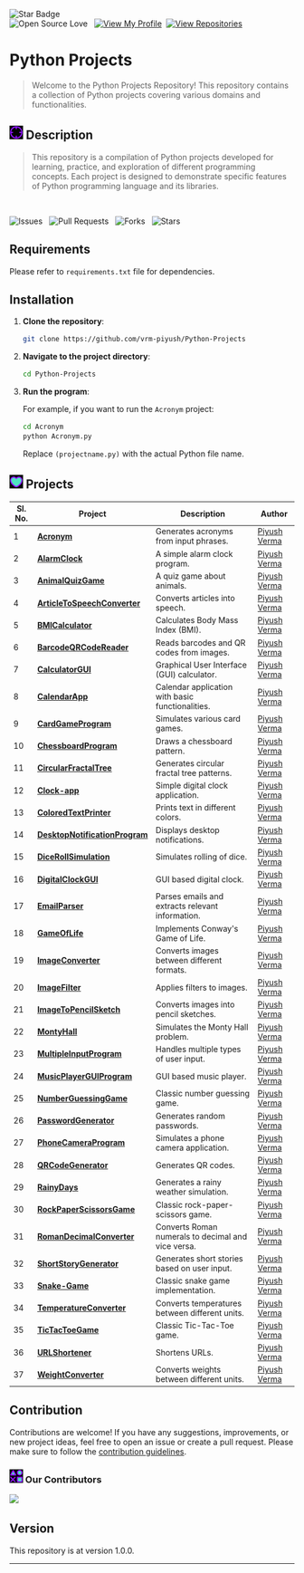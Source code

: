 ![Star Badge](https://img.shields.io/static/v1?label=%F0%9F%8C%9F&message=If%20Useful&style=style=flat&color=BC4E99)  
![Open Source Love](https://badges.frapsoft.com/os/v1/open-source.svg?v=103) &nbsp; [![View My Profile](https://img.shields.io/badge/View-My_Profile-green?logo=GitHub)](https://github.com/vrm-piyush)&nbsp; [![View Repositories](https://img.shields.io/badge/View-My_Repositories-blue?logo=GitHub)](https://github.com/vrm-piyush?tab=repositories)

# Python Projects

> Welcome to the Python Projects Repository! This repository contains a collection of Python projects covering various domains and functionalities.

## ![aim](assets/images/image/aim.png) Description

> This repository is a compilation of Python projects developed for learning, practice, and exploration of different programming concepts. Each project is designed to demonstrate specific features of Python programming language and its libraries.

<br>

![Issues](https://img.shields.io/github/issues/vrm-piyush/python-projects?style=social&logo=github) &nbsp;
![Pull Requests](https://img.shields.io/github/issues-pr/vrm-piyush/python-projects?style=social&logo=github) &nbsp;
![Forks](https://img.shields.io/github/forks/vrm-piyush/python-projects?style=social&logo=github) &nbsp;
![Stars](https://img.shields.io/github/stars/vrm-piyush/python-projects?style=social&logo=github) &nbsp;

## Requirements

Please refer to `requirements.txt` file for dependencies.

## Installation

1. **Clone the repository**:

   ```bash
   git clone https://github.com/vrm-piyush/Python-Projects
   ```

2. **Navigate to the project directory**:

   ```bash
   cd Python-Projects
   ```

3. **Run the program**:

   For example, if you want to run the `Acronym` project:

   ```bash
   cd Acronym
   python Acronym.py
   ```

   Replace `(projectname.py)` with the actual Python file name.

## ![project](assets/images/image/project.png) Projects

| Sl. No. | Project                                                       | Description                                        | Author                                        |
| ------- | ------------------------------------------------------------- | -------------------------------------------------- | --------------------------------------------- |
| 1       | **[Acronym](Acronym/)**                                       | Generates acronyms from input phrases.             | [Piyush Verma](https://github.com/vrm-piyush) |
| 2       | **[AlarmClock](AlarmClock/)**                                 | A simple alarm clock program.                      | [Piyush Verma](https://github.com/vrm-piyush) |
| 3       | **[AnimalQuizGame](AnimalQuizGame/)**                         | A quiz game about animals.                         | [Piyush Verma](https://github.com/vrm-piyush) |
| 4       | **[ArticleToSpeechConverter](ArticleToSpeechConverter/)**     | Converts articles into speech.                     | [Piyush Verma](https://github.com/vrm-piyush) |
| 5       | **[BMICalculator](BMICalculator/)**                           | Calculates Body Mass Index (BMI).                  | [Piyush Verma](https://github.com/vrm-piyush) |
| 6       | **[BarcodeQRCodeReader](BarcodeQRCodeReader/)**               | Reads barcodes and QR codes from images.           | [Piyush Verma](https://github.com/vrm-piyush) |
| 7       | **[CalculatorGUI](CalculatorGUI/)**                           | Graphical User Interface (GUI) calculator.         | [Piyush Verma](https://github.com/vrm-piyush) |
| 8       | **[CalendarApp](CalendarApp/)**                               | Calendar application with basic functionalities.   | [Piyush Verma](https://github.com/vrm-piyush) |
| 9       | **[CardGameProgram](CardGameProgram/)**                       | Simulates various card games.                      | [Piyush Verma](https://github.com/vrm-piyush) |
| 10      | **[ChessboardProgram](ChessboardProgram/)**                   | Draws a chessboard pattern.                        | [Piyush Verma](https://github.com/vrm-piyush) |
| 11      | **[CircularFractalTree](CircularFractalTree/)**               | Generates circular fractal tree patterns.          | [Piyush Verma](https://github.com/vrm-piyush) |
| 12      | **[Clock-app](Clock-app/)**                                   | Simple digital clock application.                  | [Piyush Verma](https://github.com/vrm-piyush) |
| 13      | **[ColoredTextPrinter](ColoredTextPrinter/)**                 | Prints text in different colors.                   | [Piyush Verma](https://github.com/vrm-piyush) |
| 14      | **[DesktopNotificationProgram](DesktopNotificationProgram/)** | Displays desktop notifications.                    | [Piyush Verma](https://github.com/vrm-piyush) |
| 15      | **[DiceRollSimulation](DiceRollSimulation/)**                 | Simulates rolling of dice.                         | [Piyush Verma](https://github.com/vrm-piyush) |
| 16      | **[DigitalClockGUI](DigitalClockGUI/)**                       | GUI based digital clock.                           | [Piyush Verma](https://github.com/vrm-piyush) |
| 17      | **[EmailParser](EmailParser/)**                               | Parses emails and extracts relevant information.   | [Piyush Verma](https://github.com/vrm-piyush) |
| 18      | **[GameOfLife](GameOfLife/)**                                 | Implements Conway's Game of Life.                  | [Piyush Verma](https://github.com/vrm-piyush) |
| 19      | **[ImageConverter](ImageConverter/)**                         | Converts images between different formats.         | [Piyush Verma](https://github.com/vrm-piyush) |
| 20      | **[ImageFilter](ImageFilter/)**                               | Applies filters to images.                         | [Piyush Verma](https://github.com/vrm-piyush) |
| 21      | **[ImageToPencilSketch](ImageToPencilSketch/)**               | Converts images into pencil sketches.              | [Piyush Verma](https://github.com/vrm-piyush) |
| 22      | **[MontyHall](MontyHall/)**                                   | Simulates the Monty Hall problem.                  | [Piyush Verma](https://github.com/vrm-piyush) |
| 23      | **[MultipleInputProgram](MultipleInputProgram/)**             | Handles multiple types of user input.              | [Piyush Verma](https://github.com/vrm-piyush) |
| 24      | **[MusicPlayerGUIProgram](MusicPlayerGUIProgram/)**           | GUI based music player.                            | [Piyush Verma](https://github.com/vrm-piyush) |
| 25      | **[NumberGuessingGame](NumberGuessingGame/)**                 | Classic number guessing game.                      | [Piyush Verma](https://github.com/vrm-piyush) |
| 26      | **[PasswordGenerator](PasswordGenerator/)**                   | Generates random passwords.                        | [Piyush Verma](https://github.com/vrm-piyush) |
| 27      | **[PhoneCameraProgram](PhoneCameraProgram/)**                 | Simulates a phone camera application.              | [Piyush Verma](https://github.com/vrm-piyush) |
| 28      | **[QRCodeGenerator](QRCodeGenerator/)**                       | Generates QR codes.                                | [Piyush Verma](https://github.com/vrm-piyush) |
| 29      | **[RainyDays](RainyDays/)**                                   | Generates a rainy weather simulation.              | [Piyush Verma](https://github.com/vrm-piyush) |
| 30      | **[RockPaperScissorsGame](RockPaperScissorsGame/)**           | Classic rock-paper-scissors game.                  | [Piyush Verma](https://github.com/vrm-piyush) |
| 31      | **[RomanDecimalConverter](RomanDecimalConverter/)**           | Converts Roman numerals to decimal and vice versa. | [Piyush Verma](https://github.com/vrm-piyush) |
| 32      | **[ShortStoryGenerator](ShortStoryGenerator/)**               | Generates short stories based on user input.       | [Piyush Verma](https://github.com/vrm-piyush) |
| 33      | **[Snake-Game](Snake-Game/)**                                 | Classic snake game implementation.                 | [Piyush Verma](https://github.com/vrm-piyush) |
| 34      | **[TemperatureConverter](TemperatureConverter/)**             | Converts temperatures between different units.     | [Piyush Verma](https://github.com/vrm-piyush) |
| 35      | **[TicTacToeGame](TicTacToeGame/)**                           | Classic Tic-Tac-Toe game.                          | [Piyush Verma](https://github.com/vrm-piyush) |
| 36      | **[URLShortener](URLShortener/)**                             | Shortens URLs.                                     | [Piyush Verma](https://github.com/vrm-piyush) |
| 37      | **[WeightConverter](WeightConverter/)**                       | Converts weights between different units.          | [Piyush Verma](https://github.com/vrm-piyush) |

## Contribution

Contributions are welcome! If you have any suggestions, improvements, or new project ideas, feel free to open an issue or create a pull request. Please make sure to follow the [contribution guidelines](CONTRIBUTING.md).

### ![contributors](assets/images/image/contributing.png) Our Contributors

<a href="https://github.com/vrm-piyush/python-projects/graphs/contributors">
  <img src="https://contrib.rocks/image?repo=vrm-piyush/python-projects" />
</a>

## Version

This repository is at version 1.0.0.

---
